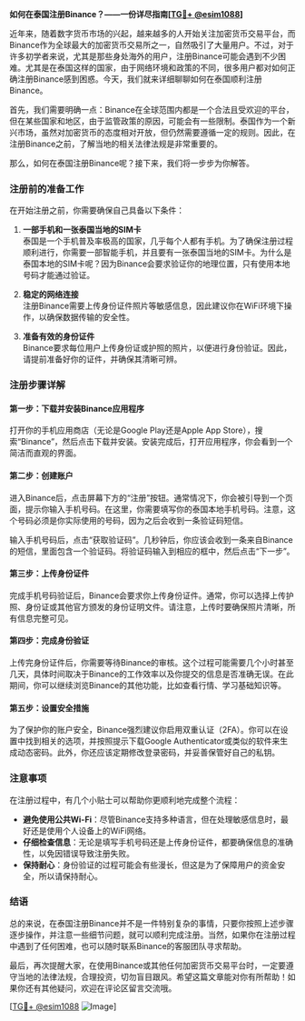 **如何在泰国注册Binance？——一份详尽指南[[TG💪+ @esim1088](https://t.me/s/esim1088)]**

近年来，随着数字货币市场的兴起，越来越多的人开始关注加密货币交易平台，而Binance作为全球最大的加密货币交易所之一，自然吸引了大量用户。不过，对于许多初学者来说，尤其是那些身处海外的用户，注册Binance可能会遇到不少困难。尤其是在泰国这样的国家，由于网络环境和政策的不同，很多用户都对如何正确注册Binance感到困惑。今天，我们就来详细聊聊如何在泰国顺利注册Binance。

首先，我们需要明确一点：Binance在全球范围内都是一个合法且受欢迎的平台，但在某些国家和地区，由于监管政策的原因，可能会有一些限制。泰国作为一个新兴市场，虽然对加密货币的态度相对开放，但仍然需要遵循一定的规则。因此，在注册Binance之前，了解当地的相关法律法规是非常重要的。

那么，如何在泰国注册Binance呢？接下来，我们将一步步为你解答。

### 注册前的准备工作

在开始注册之前，你需要确保自己具备以下条件：

1. **一部手机和一张泰国当地的SIM卡**  
   泰国是一个手机普及率极高的国家，几乎每个人都有手机。为了确保注册过程顺利进行，你需要一部智能手机，并且要有一张泰国当地的SIM卡。为什么是泰国本地的SIM卡呢？因为Binance会要求验证你的地理位置，只有使用本地号码才能通过验证。

2. **稳定的网络连接**  
   注册Binance需要上传身份证件照片等敏感信息，因此建议你在WiFi环境下操作，以确保数据传输的安全性。

3. **准备有效的身份证件**  
   Binance要求每位用户上传身份证或护照的照片，以便进行身份验证。因此，请提前准备好你的证件，并确保其清晰可辨。

### 注册步骤详解

#### 第一步：下载并安装Binance应用程序

打开你的手机应用商店（无论是Google Play还是Apple App Store），搜索“Binance”，然后点击下载并安装。安装完成后，打开应用程序，你会看到一个简洁而直观的界面。

#### 第二步：创建账户

进入Binance后，点击屏幕下方的“注册”按钮。通常情况下，你会被引导到一个页面，提示你输入手机号码。在这里，你需要填写你的泰国本地手机号码。注意，这个号码必须是你实际使用的号码，因为之后会收到一条验证码短信。

输入手机号码后，点击“获取验证码”。几秒钟后，你应该会收到一条来自Binance的短信，里面包含一个验证码。将验证码输入到相应的框中，然后点击“下一步”。

#### 第三步：上传身份证件

完成手机号码验证后，Binance会要求你上传身份证件。通常，你可以选择上传护照、身份证或其他官方颁发的身份证明文件。请注意，上传时要确保照片清晰，所有信息完整可见。

#### 第四步：完成身份验证

上传完身份证件后，你需要等待Binance的审核。这个过程可能需要几个小时甚至几天，具体时间取决于Binance的工作效率以及你提交的信息是否准确无误。在此期间，你可以继续浏览Binance的其他功能，比如查看行情、学习基础知识等。

#### 第五步：设置安全措施

为了保护你的账户安全，Binance强烈建议你启用双重认证（2FA）。你可以在设置中找到相关的选项，并按照提示下载Google Authenticator或类似的软件来生成动态密码。此外，你还应该定期修改登录密码，并妥善保管好自己的私钥。

### 注意事项

在注册过程中，有几个小贴士可以帮助你更顺利地完成整个流程：

- **避免使用公共Wi-Fi**：尽管Binance支持多种语言，但在处理敏感信息时，最好还是使用个人设备上的WiFi网络。
- **仔细检查信息**：无论是填写手机号码还是上传身份证件，都要确保信息的准确性，以免因错误导致注册失败。
- **保持耐心**：身份验证的过程可能会有些漫长，但这是为了保障用户的资金安全，所以请保持耐心。

### 结语

总的来说，在泰国注册Binance并不是一件特别复杂的事情，只要你按照上述步骤逐步操作，并注意一些细节问题，就可以顺利完成注册。当然，如果你在注册过程中遇到了任何困难，也可以随时联系Binance的客服团队寻求帮助。

最后，再次提醒大家，在使用Binance或其他任何加密货币交易平台时，一定要遵守当地的法律法规，合理投资，切勿盲目跟风。希望这篇文章能对你有所帮助！如果你还有其他疑问，欢迎在评论区留言交流哦。

[[TG💪+ @esim1088](https://t.me/s/esim1088) ![Image](https://i.postimg.cc/4NQfJmqS/Snipaste-2025-05-13-00-14-12.png)]